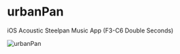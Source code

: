 # urbanPan
iOS Acoustic Steelpan Music App (F3-C6 Double Seconds)

![urbanPan](https://github.com/urbansmash/urbanPan/blob/master/urbanPan/Assets.xcassets/Urban%20Pan%20(colour).imageset/Urban%20Pan%20(colour)@3x.jpg?raw=true)
